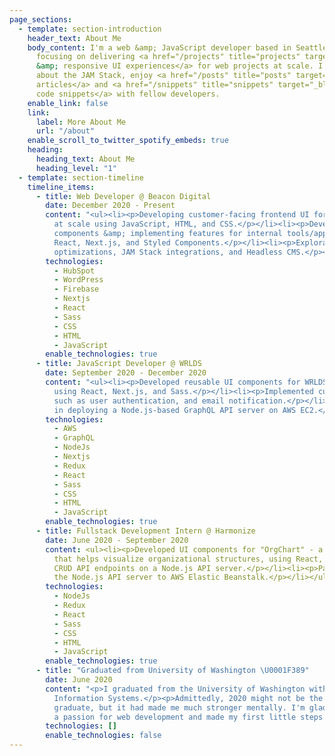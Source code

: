 ```yaml
---
page_sections:
  - template: section-introduction
    header_text: About Me
    body_content: I'm a web &amp; JavaScript developer based in Seattle, WA. I'm currently
      focusing on delivering <a href="/projects" title="projects" target="_blank">rich
      &amp; responsive UI experiences</a> for web projects at scale. I am passionate
      about the JAM Stack, enjoy <a href="/posts" title="posts" target="_blank">writing
      articles</a> and <a href="/snippets" title="snippets" target="_blank">sharing
      code snippets</a> with fellow developers.
    enable_link: false
    link:
      label: More About Me
      url: "/about"
    enable_scroll_to_twitter_spotify_embeds: true
    heading:
      heading_text: About Me
      heading_level: "1"
  - template: section-timeline
    timeline_items:
      - title: Web Developer @ Beacon Digital
        date: December 2020 - Present
        content: "<ul><li><p>Developing customer-facing frontend UI for various web projects
          at scale using JavaScript, HTML, and CSS.</p></li><li><p>Developing reusable
          components &amp; implementing features for internal tools/applications using
          React, Next.js, and Styled Components.</p></li><li><p>Explorations around DX
          optimizations, JAM Stack integrations, and Headless CMS.</p></li></ul>"
        technologies:
          - HubSpot
          - WordPress
          - Firebase
          - Nextjs
          - React
          - Sass
          - CSS
          - HTML
          - JavaScript
        enable_technologies: true
      - title: JavaScript Developer @ WRLDS
        date: September 2020 - December 2020
        content: "<ul><li><p>Developed reusable UI components for WRLDS's web application
          using React, Next.js, and Sass.</p></li><li><p>Implemented customer-facing features
          such as user authentication, and email notification.</p></li><li><p>Participated
          in deploying a Node.js-based GraphQL API server on AWS EC2.</p></li></ul>"
        technologies:
          - AWS
          - GraphQL
          - NodeJs
          - Nextjs
          - Redux
          - React
          - Sass
          - CSS
          - HTML
          - JavaScript
        enable_technologies: true
      - title: Fullstack Development Intern @ Harmonize
        date: June 2020 - September 2020
        content: <ul><li><p>Developed UI components for "OrgChart" - a web application
          that helps visualize organizational structures, using React, Redux, and Bootstrap.</p></li><li><p>Developed
          CRUD API endpoints on a Node.js API server.</p></li><li><p>Participated in deploying
          the Node.js API server to AWS Elastic Beanstalk.</p></li></ul>
        technologies:
          - NodeJs
          - Redux
          - React
          - Sass
          - CSS
          - HTML
          - JavaScript
        enable_technologies: true
      - title: "Graduated from University of Washington \U0001F389"
        date: June 2020
        content: "<p>I graduated from the University of Washington with a bachelor's in
          Information Systems.</p><p>Admittedly, 2020 might not be the greatest year to
          graduate, but it had made me much stronger mentally. I'm glad I've developed
          a passion for web development and made my first little steps into my career.</p>"
        technologies: []
        enable_technologies: false
---
```

